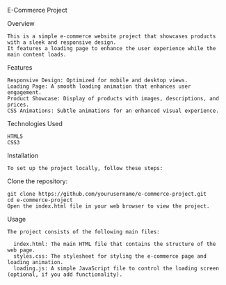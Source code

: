E-Commerce Project

  Overview
  
    This is a simple e-commerce website project that showcases products with a sleek and responsive design. 
    It features a loading page to enhance the user experience while the main content loads.

  Features
  
    Responsive Design: Optimized for mobile and desktop views.
    Loading Page: A smooth loading animation that enhances user engagement.
    Product Showcase: Display of products with images, descriptions, and prices.
    CSS Animations: Subtle animations for an enhanced visual experience.
    
  Technologies Used
  
    HTML5
    CSS3
    
  Installation

    To set up the project locally, follow these steps:

  Clone the repository:

    git clone https://github.com/yourusername/e-commerce-project.git
    cd e-commerce-project
    Open the index.html file in your web browser to view the project.

  Usage

    The project consists of the following main files:

      index.html: The main HTML file that contains the structure of the web page.
      styles.css: The stylesheet for styling the e-commerce page and loading animation.
      loading.js: A simple JavaScript file to control the loading screen (optional, if you add functionality).
